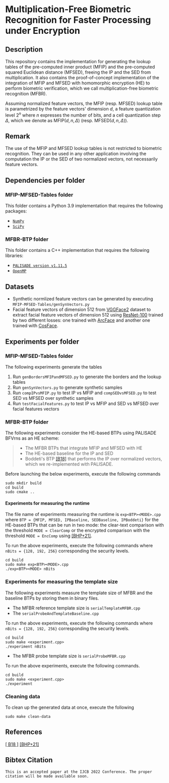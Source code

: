 # Multiplication-Free Biometric Recognition for Faster Processing under Encryption

## Description

This repository contains the implementation for generating the lookup tables of the pre-computed inner product (MFIP) and the pre-computed squared Euclidean distance (MFSED), freeing the IP and the SED from multiplication.
It also contains the proof-of-concept implementation of the integration of MFIP and MFSED with homomorphic encryption (HE) to perform biometric verification, which we call multiplication-free biometric recognition (MFBR).


Assuming normalized feature vectors, the MFIP (resp. MFSED) lookup table is parametrized by the feature vectors' dimension $d$, a feature quantization level $2^n$ where $n$ expresses the number of bits, and a cell quantization step $\Delta$, which we denote as $\text{MFIP}(d,n,\Delta)$ (resp.
$\text{MFSED}(d,n,\Delta)$).

## Remark

The use of the MFIP and MFSED lookup tables is not restricted to biometric recognition.
They can be used in any other application involving the computation the IP or the SED of two normalized vectors, not necessarily feature vectors.

## Dependencies per folder

### MFIP-MFSED-Tables folder

This folder contains a Python 3.9 implementation that requires the following packages:

- [`NumPy`](https://numpy.org/)  
- [`SciPy`](https://scipy.org/)

### MFBR-BTP folder

This folder contains a C++ implementation that requires the following libraries:

- [`PALISADE version v1.11.5`](https://gitlab.com/palisade/palisade-release)
- [`OpenMP`](https://www.openmp.org/)

## Datasets

- Synthetic normlized feature vectors can be generated by executing `MFIP-MFSED-Tables/genSynVectors.py`
- Facial feature vectors of dimension 512 from [VGGFace2](https://ieeexplore.ieee.org/stamp/stamp.jsp?arnumber=8373813) dataset to extract facial feature vectors of dimension 512 using [ResNet-100](https://openaccess.thecvf.com/content_cvpr_2016/papers/He_Deep_Residual_Learning_CVPR_2016_paper.pdf) trained by two different losses: one trained with [ArcFace](https://openaccess.thecvf.com/content_CVPR_2019/papers/Deng_ArcFace_Additive_Angular_Margin_Loss_for_Deep_Face_Recognition_CVPR_2019_paper.pdf) and another one trained with [CosFace](https://openaccess.thecvf.com/content_cvpr_2018/papers/Wang_CosFace_Large_Margin_CVPR_2018_paper.pdf).

## Experiments per folder

### MFIP-MFSED-Tables folder

The following experiments generate the tables

1) Run `genBordersMFIPandMFSED.py` to generate the borders and the lookup tables
2) Run `genSynVectors.py` to generate synthetic samples
3) Run `compIPvsMFIP.py` to test IP vs MFIP and `compSEDvsMFSED.py` to test SED vs MFSED over synthetic samples
4) Run `testFacialFeatures.py` to test IP vs MFIP and SED vs MFSED over facial features vectors




### MFBR-BTP folder

The following experiments consider the HE-based BTPs using PALISADE BFVrns as an HE scheme: 
> * The MFBR BTPs that integrate MFIP and MFSED with HE
> * The HE-based baseline for the IP and SED 
> * Boddeti's BTP [[B18]](https://ieeexplore.ieee.org/stamp/stamp.jsp?arnumber=8698601) that performs the IP over normalized vectors, which we re-implemented with PALISADE.


Before launching the below experiments, execute the following commands

```
sudo mkdir build
cd build
sudo cmake ..
```


#### Experiments for measuring the runtime 

The file name of experiments measuring the runtime is `exp<BTP><MODE>.cpp` where `BTP = {MFIP, MFSED, IPBaseline, SEDBaseline, IPBoddeti}` for the HE-based BTPs that can be run in two mode: the clear-text comparison with the threshold `MODE = ClearComp` or the encrypted comparison with the threshold `MODE = EncComp` using [[BHP+21]](https://ieeexplore.ieee.org/abstract/document/9585508).

To run the above experiments, execute the following commands where `nBits = {128, 192, 256}` corresponding the security levels.

```
cd build
sudo make exp<BTP><MODE>.cpp
./exp<BTP><MODE> nBits
```


### Experiments for measuring the template size 


The following experiments measure the template size of MFBR and the baseline BTPs by storing them in binary files.


- The MFBR reference template size is `serialTemplateMFBR.cpp` 
- The `serialProbeAndTemplateBaseline.cpp`

To run the above experiments, execute the following commands where `nBits = {128, 192, 256}` corresponding the security levels.

```
cd build
sudo make <experiment.cpp>
./experiment nBits
```

- The MFBR probe template size is `serialProbeMFBR.cpp`

To run the above experiments, execute the following commands.

```
cd build
sudo make <experiment.cpp>
./experiment
```



### Cleaning data

To clean up the generated data at once, execute the following
```
sudo make clean-data
```

## References

[[ B18 ]](https://ieeexplore.ieee.org/stamp/stamp.jsp?arnumber=8698601)
[[BHP+21]](https://ieeexplore.ieee.org/abstract/document/9585508)



## Bibtex Citation

```
This is an accepted paper at the IJCB 2022 Conference. The proper citation will be made available soon.
```

